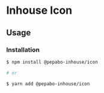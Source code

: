 # Inhouse Icon

## Usage

### Installation

```bash
$ npm install @pepabo-inhouse/icon

# or

$ yarn add @pepabo-inhouse/icon
```
